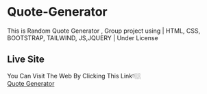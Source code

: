# Quote-Generator
This is Random Quote Generator , Group project using | HTML, CSS, BOOTSTRAP, TAILWIND, JS,JQUERY | Under License

## Live Site
You Can Visit The Web By Clicking This Link👇🏼<br>
[Quote Generator](http://www.quotes.ml)

